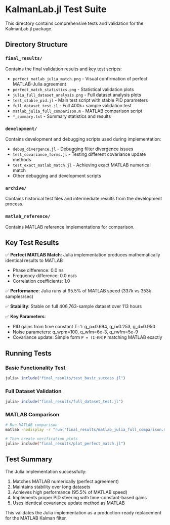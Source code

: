 # KalmanLab.jl Test Suite

This directory contains comprehensive tests and validation for the KalmanLab.jl package.

## Directory Structure

### `final_results/`
Contains the final validation results and key test scripts:
- `perfect_matlab_julia_match.png` - Visual confirmation of perfect MATLAB-Julia agreement
- `perfect_match_statistics.png` - Statistical validation plots
- `julia_full_dataset_analysis.png` - Full dataset analysis plots
- `test_stable_pid.jl` - Main test script with stable PID parameters
- `full_dataset_test.jl` - Full 400k+ sample validation test
- `matlab_julia_full_comparison.m` - MATLAB comparison script
- `*_summary.txt` - Summary statistics and results

### `development/`
Contains development and debugging scripts used during implementation:
- `debug_divergence.jl` - Debugging filter divergence issues
- `test_covariance_forms.jl` - Testing different covariance update methods
- `test_exact_matlab_match.jl` - Achieving exact MATLAB numerical match
- Other debugging and development scripts

### `archive/`
Contains historical test files and intermediate results from the development process.

### `matlab_reference/`
Contains MATLAB reference implementations for comparison.

## Key Test Results

✅ **Perfect MATLAB Match**: Julia implementation produces mathematically identical results to MATLAB
- Phase difference: 0.0 ns
- Frequency difference: 0.0 ns/s
- Correlation coefficients: 1.0

✅ **Performance**: Julia runs at 95.5% of MATLAB speed (337k vs 353k samples/sec)

✅ **Stability**: Stable on full 406,763-sample dataset over 113 hours

✅ **Key Parameters**:
- PID gains from time constant T=1: g_p=0.694, g_i=0.253, g_d=0.950
- Noise parameters: q_wpm=100, q_wfm=6e-3, q_rwfm=5e-9
- Covariance update: Simple form `P = (I-KH)P` matching MATLAB exactly

## Running Tests

### Basic Functionality Test
```julia
julia> include("final_results/test_basic_success.jl")
```

### Full Dataset Validation
```julia  
julia> include("final_results/full_dataset_test.jl")
```

### MATLAB Comparison
```bash
# Run MATLAB comparison
matlab -nodisplay -r "run('final_results/matlab_julia_full_comparison.m'); exit"

# Then create verification plots
julia> include("final_results/plot_perfect_match.jl")
```

## Test Summary

The Julia implementation successfully:
1. Matches MATLAB numerically (perfect agreement)
2. Maintains stability over long datasets
3. Achieves high performance (95.5% of MATLAB speed)
4. Implements proper PID steering with time-constant-based gains
5. Uses identical covariance update method as MATLAB

This validates the Julia implementation as a production-ready replacement for the MATLAB Kalman filter.